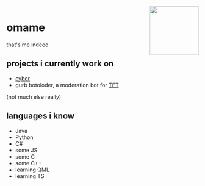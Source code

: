 <img align="right" src="https://canary.discord.com/assets/f341538d6092b98ba32c58ad45537267.svg" width="128">

# omame
that's me indeed

## projects i currently work on 
- [cyber](https://github.com/cyberos)
- gurb botoloder, a moderation bot for [TFT](https://www.youtube.com/c/FlyTechVideos)

(not much else really)

## languages i know
- Java
- Python
- C#
- some JS
- some C
- some C++
- learning QML
- learning TS
